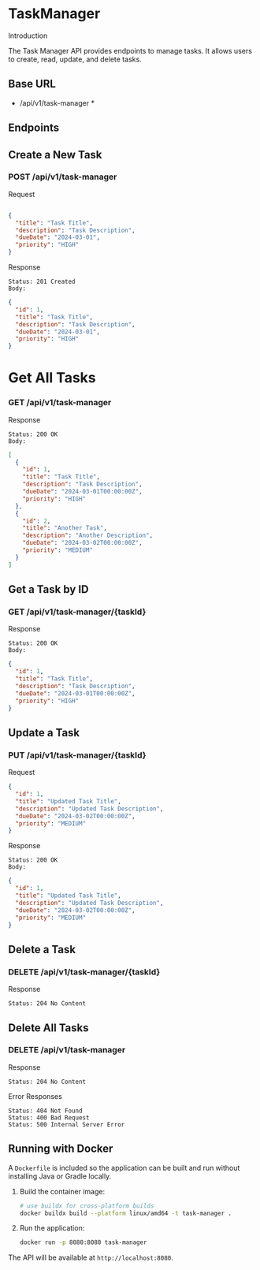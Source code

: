 # TaskManager
Introduction

The Task Manager API provides endpoints to manage tasks. It allows users to create, read, update, and delete tasks.
## Base URL
* /api/v1/task-manager *

## Endpoints

## Create a New Task

### POST /api/v1/task-manager
Request

```json

{
  "title": "Task Title",
  "description": "Task Description",
  "dueDate": "2024-03-01",
  "priority": "HIGH"
}
```
Response

    Status: 201 Created
    Body:

```json
{
  "id": 1,
  "title": "Task Title",
  "description": "Task Description",
  "dueDate": "2024-03-01",
  "priority": "HIGH"
}
```
# Get All Tasks

### GET /api/v1/task-manager

Response

    Status: 200 OK
    Body:

```json
[
  {
    "id": 1,
    "title": "Task Title",
    "description": "Task Description",
    "dueDate": "2024-03-01T00:00:00Z",
    "priority": "HIGH"
  },
  {
    "id": 2,
    "title": "Another Task",
    "description": "Another Description",
    "dueDate": "2024-03-02T00:00:00Z",
    "priority": "MEDIUM"
  }
]
```
## Get a Task by ID

### GET /api/v1/task-manager/{taskId}
Response

    Status: 200 OK
    Body:

```json
{
  "id": 1,
  "title": "Task Title",
  "description": "Task Description",
  "dueDate": "2024-03-01T00:00:00Z",
  "priority": "HIGH"
}
```
## Update a Task

### PUT /api/v1/task-manager/{taskId}
Request

```json
{
  "id": 1,
  "title": "Updated Task Title",
  "description": "Updated Task Description",
  "dueDate": "2024-03-02T00:00:00Z",
  "priority": "MEDIUM"
}
```
Response

    Status: 200 OK
    Body:

```json
{
  "id": 1,
  "title": "Updated Task Title",
  "description": "Updated Task Description",
  "dueDate": "2024-03-02T00:00:00Z",
  "priority": "MEDIUM"
}
```
## Delete a Task

### DELETE /api/v1/task-manager/{taskId}
Response

    Status: 204 No Content

## Delete All Tasks

### DELETE /api/v1/task-manager
Response

    Status: 204 No Content

Error Responses

    Status: 404 Not Found
    Status: 400 Bad Request
    Status: 500 Internal Server Error

## Running with Docker

A `Dockerfile` is included so the application can be built and run without installing Java or Gradle locally.

1. Build the container image:
   ```bash
   # use buildx for cross-platform builds
   docker buildx build --platform linux/amd64 -t task-manager .
   ```
2. Run the application:
   ```bash
   docker run -p 8080:8080 task-manager
   ```

The API will be available at `http://localhost:8080`.
